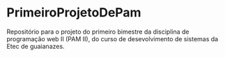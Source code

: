# PrimeiroProjetoDePam
Repositório para o projeto do primeiro bimestre da disciplina de programação web II (PAM II), do curso de desevolvimento de sistemas da Etec de guaianazes.
